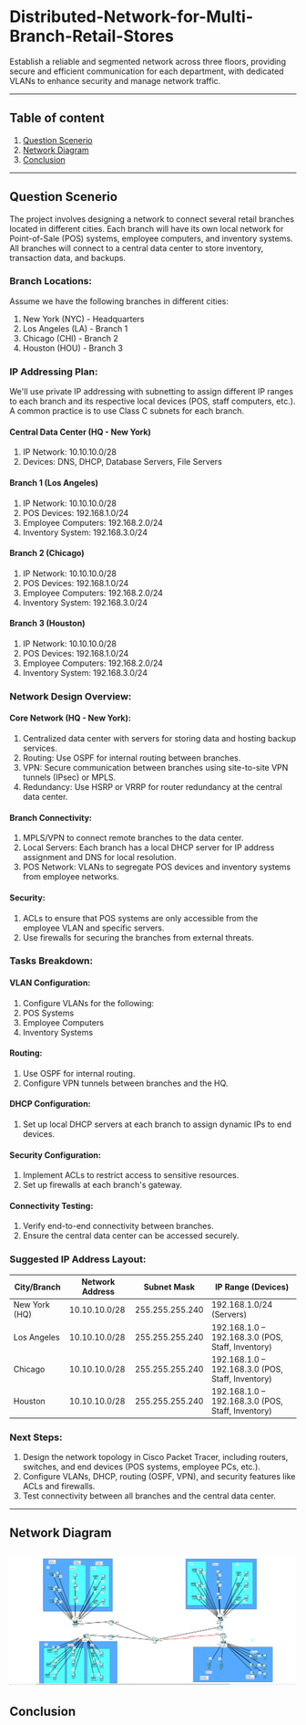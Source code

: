 # Distributed-Network-for-Multi-Branch-Retail-Stores

Establish a reliable and segmented network across three floors, providing secure and efficient communication for each department, with dedicated VLANs to enhance security and manage network traffic.

---

## Table of content

1. [Question Scenerio](#Question-Scenerio)
2. [Network Diagram](#Network-Diagram)
3. [Conclusion](#Conclusion)

---

## Question Scenerio

The project involves designing a network to connect several retail branches located in different cities. Each branch will have its own local network for Point-of-Sale (POS) systems, employee computers, and inventory systems. All branches will connect to a central data center to store inventory, transaction data, and backups.
### Branch Locations:<br>
Assume we have the following branches in different cities:
1. New York (NYC) - Headquarters
2. Los Angeles (LA) - Branch 1
3. Chicago (CHI) - Branch 2
4. Houston (HOU) - Branch 3

### IP Addressing Plan:
We'll use private IP addressing with subnetting to assign different IP ranges to each branch and its respective local devices (POS, staff computers, etc.). A common practice is to use Class C subnets for each branch.
#### Central Data Center (HQ - New York)
1. IP Network: 10.10.10.0/28
2. Devices: DNS, DHCP, Database Servers, File Servers
#### Branch 1 (Los Angeles)
1. IP Network: 10.10.10.0/28
2. POS Devices: 192.168.1.0/24
3. Employee Computers: 192.168.2.0/24
4. Inventory System: 192.168.3.0/24

#### Branch 2 (Chicago)
1. IP Network: 10.10.10.0/28
2. POS Devices: 192.168.1.0/24
3. Employee Computers: 192.168.2.0/24
4. Inventory System: 192.168.3.0/24
#### Branch 3 (Houston)
1. IP Network: 10.10.10.0/28
2. POS Devices: 192.168.1.0/24
3. Employee Computers: 192.168.2.0/24
4. Inventory System: 192.168.3.0/24

### Network Design Overview:

#### Core Network (HQ - New York):
1. Centralized data center with servers for storing data and hosting backup services.
2. Routing: Use OSPF for internal routing between branches.
3. VPN: Secure communication between branches using site-to-site VPN tunnels (IPsec) or MPLS.
4. Redundancy: Use HSRP or VRRP for router redundancy at the central data center.
#### Branch Connectivity:
1. MPLS/VPN to connect remote branches to the data center.
2. Local Servers: Each branch has a local DHCP server for IP address assignment and DNS for local resolution.
3. POS Network: VLANs to segregate POS devices and inventory systems from employee networks.
#### Security:
1. ACLs to ensure that POS systems are only accessible from the employee VLAN and specific servers.
2. Use firewalls for securing the branches from external threats.

### Tasks Breakdown:

#### VLAN Configuration:
1. Configure VLANs for the following:
2. POS Systems
3. Employee Computers
4. Inventory Systems
#### Routing:
1. Use OSPF for internal routing.
2. Configure VPN tunnels between branches and the HQ.
#### DHCP Configuration:
1. Set up local DHCP servers at each branch to assign dynamic IPs to end devices.
#### Security Configuration:
1. Implement ACLs to restrict access to sensitive resources.
2. Set up firewalls at each branch's gateway.
#### Connectivity Testing:
1. Verify end-to-end connectivity between branches.
2. Ensure the central data center can be accessed securely.

### Suggested IP Address Layout:

| City/Branch     | Network Address    | Subnet Mask        | IP Range (Devices)                                  |
|-----------------|--------------------|--------------------|-----------------------------------------------------|
| New York (HQ)   | 10.10.10.0/28      | 255.255.255.240    | 192.168.1.0/24 (Servers)                           |
| Los Angeles     | 10.10.10.0/28      | 255.255.255.240    | 192.168.1.0 – 192.168.3.0 (POS, Staff, Inventory)  |
| Chicago         | 10.10.10.0/28      | 255.255.255.240    | 192.168.1.0 – 192.168.3.0 (POS, Staff, Inventory)  |
| Houston         | 10.10.10.0/28      | 255.255.255.240    | 192.168.1.0 – 192.168.3.0 (POS, Staff, Inventory)  |


### Next Steps:
1. Design the network topology in Cisco Packet Tracer, including routers, switches, and end devices (POS systems, employee PCs, etc.).
2. Configure VLANs, DHCP, routing (OSPF, VPN), and security features like ACLs and firewalls.
3. Test connectivity between all branches and the central data center.

---

## Network Diagram

![](https://github.com/hussainahmad402/Networking-Projects/blob/main/Pictures/Distributed-Network-for-Multi-Branch-Retail-Stores.PNG)
---

## Conclusion
